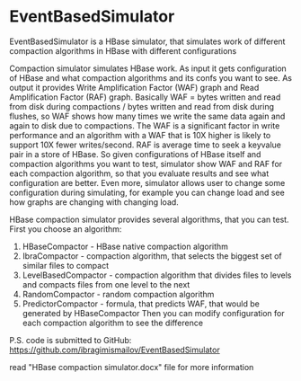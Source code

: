 EventBasedSimulator
===================

EventBasedSimulator is a HBase simulator, that simulates work of different compaction algorithms in HBase with different 
configurations


Compaction simulator simulates HBase work. As input it gets configuration of HBase and what compaction algorithms and its 
confs you want to see. As output it provides Write Amplification Factor (WAF) graph and Read Amplification Factor (RAF) 
graph. Basically WAF = bytes written and read from disk during compactions / bytes written and read from disk during 
flushes, so WAF shows how many times we write the same data again and again to disk due to compactions. The WAF is a 
significant factor in write performance and an algorithm with a WAF that is 10X higher is likely to support 10X fewer 
writes/second. RAF is average time to seek a keyvalue pair in a store of HBase. So given configurations of HBase itself 
and compaction algorithms you want to test, simulator show WAF and RAF for each compaction algorithm, so that you 
evaluate results and see what configuration are better. Even more, simulator allows user to change some configuration 
during simulating, for example you can change load and see how graphs are changing with changing load.

HBase compaction simulator provides several algorithms, that you can test. First you choose an algorithm:
1) HBaseCompactor - HBase native compaction algorithm
2) IbraCompactor - compaction algorithm, that selects the biggest set of similar files to compact
3) LevelBasedCompactor - compaction algorithm that divides files to levels and compacts files from one level to the next
4) RandomCompactor - random compaction algorithm
5) PredictorCompactor - formula, that predicts WAF, that would be generated by HBaseCompactor
Then you can modify configuration for each compaction algorithm to see the difference

P.S. code is submitted to GitHub: https://github.com/ibragimismailov/EventBasedSimulator

read "HBase compaction simulator.docx" file for more information

